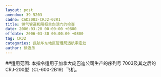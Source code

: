 ```yaml
---
layout: post
amendno: 39-5203
cadno: CAD2003-CRJ2-02R1
title: 供气管道和隔框单向活门的检查
date: 2006-03-20 00:00:00 +0800
effdate: 2006-03-30 00:00:00 +0800
tag: CRJ2
categories: 民航华东地区管理局适航审定处
author: 徐逸乐
---
```


##适用范围:
本指令适用于加拿大庞巴迪公司生产的序列号 7003及其之后的 CRJ-200型（CL-600-2B19）飞机。

